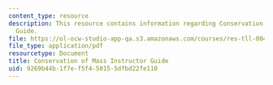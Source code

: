 ```yaml
---
content_type: resource
description: This resource contains information regarding Conservation of Mass Instructor
  Guide.
file: https://ol-ocw-studio-app-qa.s3.amazonaws.com/courses/res-tll-004-stem-concept-videos-fall-2013/9269b44b1f7ef5f450155dfbd22fe110_MITRES_TLL-004F13_CMass_IG.pdf
file_type: application/pdf
resourcetype: Document
title: Conservation of Mass Instructor Guide
uid: 9269b44b-1f7e-f5f4-5015-5dfbd22fe110
---
```


